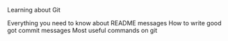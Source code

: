 Learning about Git

Everything you need to know about README messages
How to write good got commit messages
Most useful commands on git

